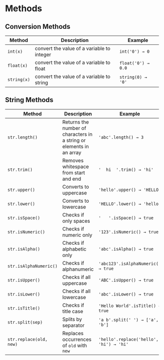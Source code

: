 # Methods

## Conversion Methods

| Method      | Description                                | Example            |
| ----------- | ------------------------------------------ | ------------------ |
| `int(x)`    | convert the value of a variable to integer | `int('0') → 0`     |
| `float(x)`  | convert the value of a variable to float   | `float('0') → 0.0` |
| `string(x)` | convert the value of a variable to string  | `string(0) → '0'`  |

## String Methods

| Method                  | Description                                                          | Example                                 |
| ----------------------- | -------------------------------------------------------------------- | --------------------------------------- |
| `str.length()`          | Returns the number of characters in a string or elements in an array | `'abc'.length() → 3`                    |
| `str.trim()`            | Removes whitespace from start and end                                | `'  hi  '.trim() → 'hi'`                |
| `str.upper()`           | Converts to uppercase                                                | `'hello'.upper() → 'HELLO'`             |
| `str.lower()`           | Converts to lowercase                                                | `'HELLO'.lower() → 'hello'`             |
| `str.isSpace()`         | Checks if only spaces                                                | `'   '.isSpace() → true`                |
| `str.isNumeric()`       | Checks if numeric only                                               | `'123'.isNumeric() → true`              |
| `str.isAlpha()`         | Checks if alphabetic only                                            | `'abc'.isAlpha() → true`                |
| `str.isAlphaNumeric()`  | Checks if alphanumeric                                               | `'abc123'.isAlphaNumeric() → true`      |
| `str.isUpper()`         | Checks if all uppercase                                              | `'ABC'.isUpper() → true`                |
| `str.isLower()`         | Checks if all lowercase                                              | `'abc'.isLower() → true`                |
| `str.isTitle()`         | Checks if title case                                                 | `'Hello World'.isTitle() → true`        |
| `str.split(sep)`        | Splits by separator                                                  | `'a b'.split(' ') → ['a', 'b']`         |
| `str.replace(old, new)` | Replaces occurrences of `old` with `new`                             | `'hello'.replace('hello', 'hi') → 'hi'` |
